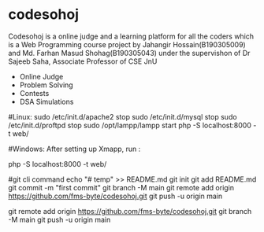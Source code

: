 # codesohoj

Codesohoj is a online judge and a learning platform for all the coders which is a Web Programming course project by Jahangir Hossain(B190305009) and Md. Farhan Masud Shohag(B190305043) under the supervishon of Dr Sajeeb Saha, Associate Professor of CSE JnU

- Online Judge
- Problem Solving
- Contests
- DSA Simulations

#Linux:
sudo /etc/init.d/apache2 stop 
sudo /etc/init.d/mysql stop 
sudo /etc/init.d/proftpd stop
sudo /opt/lampp/lampp start
php -S localhost:8000 -t web/


#Windows:
After setting up Xmapp, run :

php -S localhost:8000 -t web/

#git cli command
echo "# temp" >> README.md
git init
git add README.md
git commit -m "first commit"
git branch -M main
git remote add origin https://github.com/fms-byte/codesohoj.git
git push -u origin main


git remote add origin https://github.com/fms-byte/codesohoj.git
git branch -M main
git push -u origin main